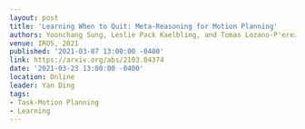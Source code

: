 ```yaml
---
layout: post
title: 'Learning When to Quit: Meta-Reasoning for Motion Planning'
authors: Yoonchang Sung, Leslie Pack Kaelbling, and Tomas Lozano-P'erez
venue: IROS, 2021
published: '2021-03-07 13:00:00 -0400'
link: https://arxiv.org/abs/2103.04374
date: '2021-03-23 13:00:00 -0400'
location: Online
leader: Yan Ding
tags:
- Task-Motion Planning
- Learning
---
```

